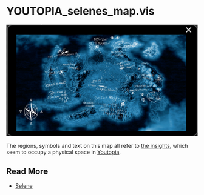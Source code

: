 # YOUTOPIA_selenes_map.vis

![Selene's map of Youtopia](../../Resources/for-sof/selenesmap.png)

The regions, symbols and text on this map all refer to [the insights](../lore/insights), which seem
to occupy a physical space in [Youtopia](../lore/youtopia).

## Read More

- [Selene](../characters/selene)